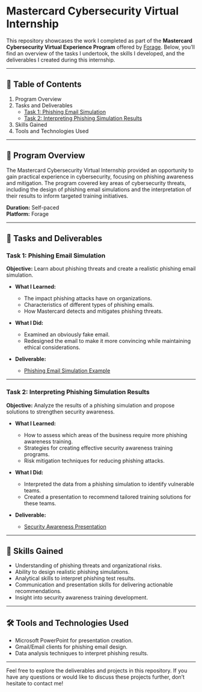 # Mastercard Cybersecurity Virtual Internship 

This repository showcases the work I completed as part of the **Mastercard Cybersecurity Virtual Experience Program** offered by [Forage](https://www.theforage.com). Below, you’ll find an overview of the tasks I undertook, the skills I developed, and the deliverables I created during this internship.  

---

## 📂 Table of Contents  
1. Program Overview  
2. Tasks and Deliverables  
   - [Task 1: Phishing Email Simulation](#task-1-phishing-email-simulation)  
   - [Task 2: Interpreting Phishing Simulation Results](#task-2-interpreting-phishing-simulation-results)  
3. Skills Gained  
4. Tools and Technologies Used

---

## 📝 Program Overview  

The Mastercard Cybersecurity Virtual Internship provided an opportunity to gain practical experience in cybersecurity, focusing on phishing awareness and mitigation. The program covered key areas of cybersecurity threats, including the design of phishing email simulations and the interpretation of their results to inform targeted training initiatives.  

**Duration:** Self-paced  
**Platform:** Forage  

---

## 🚀 Tasks and Deliverables  

### Task 1: Phishing Email Simulation  
**Objective:** Learn about phishing threats and create a realistic phishing email simulation.  
- **What I Learned:**  
  - The impact phishing attacks have on organizations.  
  - Characteristics of different types of phishing emails.  
  - How Mastercard detects and mitigates phishing threats.  

- **What I Did:**  
  - Examined an obviously fake email.  
  - Redesigned the email to make it more convincing while maintaining ethical considerations.  

- **Deliverable:**  
  - [Phishing Email Simulation Example](#)  

---

### Task 2: Interpreting Phishing Simulation Results  
**Objective:** Analyze the results of a phishing simulation and propose solutions to strengthen security awareness.  
- **What I Learned:**  
  - How to assess which areas of the business require more phishing awareness training.  
  - Strategies for creating effective security awareness training programs.  
  - Risk mitigation techniques for reducing phishing attacks.  

- **What I Did:**  
  - Interpreted the data from a phishing simulation to identify vulnerable teams.  
  - Created a presentation to recommend tailored training solutions for these teams.  

- **Deliverable:**  
  - [Security Awareness Presentation](#)  

---

## 🎯 Skills Gained  
- Understanding of phishing threats and organizational risks.  
- Ability to design realistic phishing simulations.  
- Analytical skills to interpret phishing test results.  
- Communication and presentation skills for delivering actionable recommendations.  
- Insight into security awareness training development.  

---

## 🛠️ Tools and Technologies Used  
- Microsoft PowerPoint for presentation creation.  
- Gmail/Email clients for phishing email design.  
- Data analysis techniques to interpret phishing results.  

---

Feel free to explore the deliverables and projects in this repository. If you have any questions or would like to discuss these projects further, don’t hesitate to contact me!  


